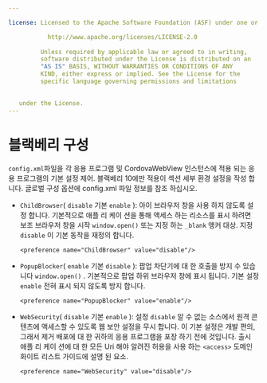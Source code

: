 ```yaml
---

license: Licensed to the Apache Software Foundation (ASF) under one or more contributor license agreements. See the NOTICE file distributed with this work for additional information regarding copyright ownership. The ASF licenses this file to you under the Apache License, Version 2.0 (the "License"); you may not use this file except in compliance with the License. You may obtain a copy of the License at

           http://www.apache.org/licenses/LICENSE-2.0
    
         Unless required by applicable law or agreed to in writing,
         software distributed under the License is distributed on an
         "AS IS" BASIS, WITHOUT WARRANTIES OR CONDITIONS OF ANY
         KIND, either express or implied. See the License for the
         specific language governing permissions and limitations
    

   under the License.
---
```


# 블랙베리 구성

`config.xml`파일을 각 응용 프로그램 및 CordovaWebView 인스턴스에 적용 되는 응용 프로그램의 기본 설정 제어. 블랙베리 10에만 적용이 섹션 세부 환경 설정을 작성 합니다. 글로벌 구성 옵션에 config.xml 파일 정보를 참조 하십시오.

*   `ChildBrowser`( `disable` 기본 `enable` ): 아이 브라우저 창을 사용 하지 않도록 설정 합니다. 기본적으로 애플 리 케이 션을 통해 액세스 하는 리소스를 표시 하려면 보조 브라우저 창을 시작 `window.open()` 또는 지정 하는 `_blank` 앵커 대상. 지정 `disable` 이 기본 동작을 재정의 합니다.
    
        <preference name="ChildBrowser" value="disable"/>
        

*   `PopupBlocker`( `enable` 기본 `disable` ): 팝업 차단기에 대 한 호출을 방지 수 있습니다 `window.open()` . 기본적으로 팝업 하위 브라우저 창에 표시 됩니다. 기본 설정 `enable` 전혀 표시 되지 않도록 방지 합니다.
    
        <preference name="PopupBlocker" value="enable"/>
        

*   `WebSecurity`( `disable` 기본 `enable` ): 설정 `disable` 알 수 없는 소스에서 원격 콘텐츠에 액세스할 수 있도록 웹 보안 설정을 무시 합니다. 이 기본 설정은 개발 편의, 그래서 제거 배포에 대 한 귀하의 응용 프로그램을 포장 하기 전에 것입니다. 출시 애플 리 케이 션에 대 한 모든 Uri 해야 알려진 허용을 사용 하는 `<access>` 도메인 화이트 리스트 가이드에 설명 된 요소.
    
        <preference name="WebSecurity" value="disable"/>